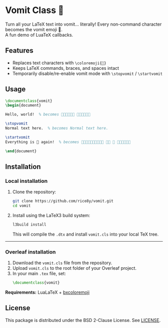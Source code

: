 # Vomit Class 🤮

Turn all your LaTeX text into vomit… literally! Every non-command character becomes the vomit emoji 🤮.  
A fun demo of LuaTeX callbacks.

## Features

- Replaces text characters with `\coloremoji{🤮}`
- Keeps LaTeX commands, braces, and spaces intact
- Temporarily disable/re-enable vomit mode with `\stopvomit` / `\startvomit`

## Usage

```tex
\documentclass{vomit}
\begin{document}

Hello, world!  % becomes 🤮🤮🤮🤮🤮🤮 🤮🤮🤮🤮🤮🤮

\stopvomit
Normal text here.  % becomes Normal text here.

\startvomit
Everything is 🤮 again!  % becomes 🤮🤮🤮🤮🤮🤮🤮🤮🤮🤮 🤮🤮 🤮 🤮🤮🤮🤮🤮🤮

\end{document}
```

## Installation

### Local installation

1. Clone the repository:
    ```bash
    git clone https://github.com/rice8y/vomit.git
    cd vomit
    ```

2. Install using the LaTeX3 build system:
    ```bash
    l3build install
    ```
   This will compile the `.dtx` and install `vomit.cls` into your local TeX tree.

---

### Overleaf installation

1. Download the `vomit.cls` file from the repository.  
2. Upload `vomit.cls` to the root folder of your Overleaf project.  
3. In your main `.tex` file, set:
   ```tex
   \documentclass{vomit}
   ```

**Requirements:** LuaLaTeX + [bxcoloremoji](https://ctan.org/pkg/bxcoloremoji)

## License

This package is distributed under the BSD 2-Clause License. See [LICENSE](LICENSE).